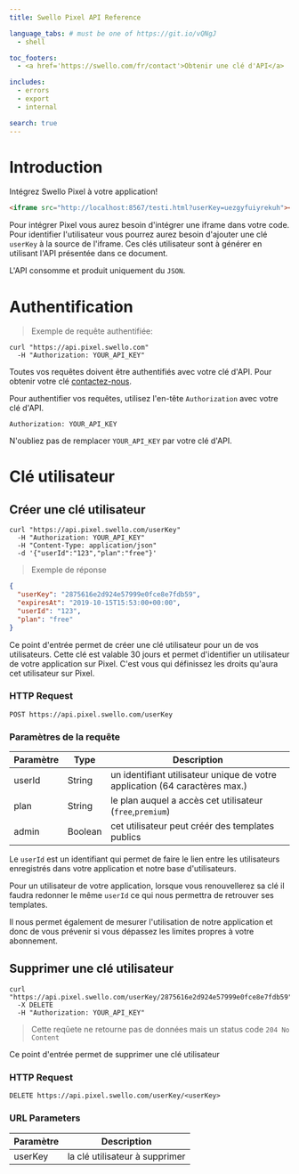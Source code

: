```yaml
---
title: Swello Pixel API Reference

language_tabs: # must be one of https://git.io/vQNgJ
  - shell

toc_footers:
  - <a href='https://swello.com/fr/contact'>Obtenir une clé d'API</a>

includes:
  - errors
  - export
  - internal

search: true
---
```


# Introduction

Intégrez Swello Pixel à votre application!

```html
<iframe src="http://localhost:8567/testi.html?userKey=uezgyfuiyrekuh"></iframe>
```

Pour intégrer Pixel vous aurez besoin d'intégrer une iframe dans votre code.
Pour identifier l'utilisateur vous pourrez aurez besoin d'ajouter une clé `userKey` à la source de l'iframe.
Ces clés utilisateur sont à générer en utilisant l'API présentée dans ce document.

<aside class="notice">
L'API consomme et produit uniquement du <code>JSON</code>.
</aside>

# Authentification

> Exemple de requête authentifiée:

```shell
curl "https://api.pixel.swello.com"
  -H "Authorization: YOUR_API_KEY"
```

Toutes vos requêtes doivent être authentifiés avec votre clé d'API.
Pour obtenir votre clé [contactez-nous](https://swello.com/fr/contact).

Pour authentifier vos requêtes, utilisez l'en-tête `Authorization` avec votre clé d'API.

`Authorization: YOUR_API_KEY`

<aside class="notice">
N'oubliez pas de remplacer <code>YOUR_API_KEY</code> par votre clé d'API.
</aside>

# Clé utilisateur

## Créer une clé utilisateur

```shell
curl "https://api.pixel.swello.com/userKey"
  -H "Authorization: YOUR_API_KEY"
  -H "Content-Type: application/json"
  -d '{"userId":"123","plan":"free"}'
```

> Exemple de réponse

```json
{
  "userKey": "2875616e2d924e57999e0fce8e7fdb59",
  "expiresAt": "2019-10-15T15:53:00+00:00",
  "userId": "123",
  "plan": "free"
}
```

Ce point d'entrée permet de créer une clé utilisateur pour un de vos utilisateurs. Cette clé est valable 30 jours et permet d'identifier un utilisateur de votre application sur Pixel. C'est vous qui définissez les droits qu'aura cet utilisateur sur Pixel.

### HTTP Request

`POST https://api.pixel.swello.com/userKey`

### Paramètres de la requête

Paramètre | Type | Description
--------- | ------- | -----------
userId | String | un identifiant utilisateur unique de votre application (64 caractères max.)
plan | String | le plan auquel a accès cet utilisateur (`free`,`premium`)
admin | Boolean | cet utilisateur peut créér des templates publics

Le `userId` est un identifiant qui permet de faire le lien entre les utilisateurs enregistrés dans votre application et notre base d'utilisateurs.

Pour un utilisateur de votre application, lorsque vous renouvellerez sa clé il faudra redonner le même `userId` ce qui nous permettra de retrouver ses templates.

Il nous permet également de mesurer l'utilisation de notre application et donc de vous prévenir si vous dépassez les limites propres à votre abonnement.  

## Supprimer une clé utilisateur

```shell
curl "https://api.pixel.swello.com/userKey/2875616e2d924e57999e0fce8e7fdb59"
  -X DELETE
  -H "Authorization: YOUR_API_KEY"
```

> Cette reqûete ne retourne pas de données mais un status code `204 No Content`

Ce point d'entrée permet de supprimer une clé utilisateur

### HTTP Request

`DELETE https://api.pixel.swello.com/userKey/<userKey>`

### URL Parameters

Paramètre | Description
--------- | -----------
userKey | la clé utilisateur à supprimer
